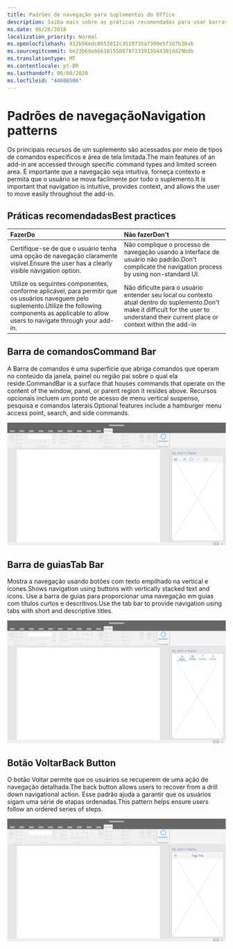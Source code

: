 ```yaml
---
title: Padrões de navegação para Suplementos do Office
description: Saiba mais sobre as práticas recomendadas para usar barras de comandos, barras de guias e botões voltar para projetar a navegação de um suplemento do Office.
ms.date: 06/26/2018
localization_priority: Normal
ms.openlocfilehash: 812b56edc0653812c3519735a7300e5f3d7b38a6
ms.sourcegitcommit: be23b68eb661015508797333915b44381dd29bdb
ms.translationtype: MT
ms.contentlocale: pt-BR
ms.lasthandoff: 06/08/2020
ms.locfileid: "44608506"
---
```

# <a name="navigation-patterns"></a><span data-ttu-id="65402-103">Padrões de navegação</span><span class="sxs-lookup"><span data-stu-id="65402-103">Navigation patterns</span></span>

<span data-ttu-id="65402-104">Os principais recursos de um suplemento são acessados por meio de tipos de comandos específicos e área de tela limitada.</span><span class="sxs-lookup"><span data-stu-id="65402-104">The main features of an add-in are accessed through specific command types and limited screen area.</span></span> <span data-ttu-id="65402-105">É importante que a navegação seja intuitiva, forneça contexto e permita que o usuário se mova facilmente por todo o suplemento.</span><span class="sxs-lookup"><span data-stu-id="65402-105">It is important that navigation is intuitive, provides context, and allows the user to move easily throughout the add-in.</span></span>

## <a name="best-practices"></a><span data-ttu-id="65402-106">Práticas recomendadas</span><span class="sxs-lookup"><span data-stu-id="65402-106">Best practices</span></span>

| <span data-ttu-id="65402-107">Fazer</span><span class="sxs-lookup"><span data-stu-id="65402-107">Do</span></span>    | <span data-ttu-id="65402-108">Não fazer</span><span class="sxs-lookup"><span data-stu-id="65402-108">Don't</span></span> |
| :---- | :---- |
| <span data-ttu-id="65402-109">Certifique-se de que o usuário tenha uma opção de navegação claramente visível.</span><span class="sxs-lookup"><span data-stu-id="65402-109">Ensure the user has a clearly visible navigation option.</span></span> | <span data-ttu-id="65402-110">Não complique o processo de navegação usando a interface de usuário não padrão.</span><span class="sxs-lookup"><span data-stu-id="65402-110">Don't complicate the navigation process by using non-standard UI.</span></span>
| <span data-ttu-id="65402-111">Utilize os seguintes componentes, conforme aplicável, para permitir que os usuários naveguem pelo suplemento.</span><span class="sxs-lookup"><span data-stu-id="65402-111">Utilize the following components as applicable to allow users to navigate through your add-in.</span></span> | <span data-ttu-id="65402-112">Não dificulte para o usuário entender seu local ou contexto atual dentro do suplemento.</span><span class="sxs-lookup"><span data-stu-id="65402-112">Don't make it difficult for the user to understand their current place or context within the add-in</span></span>



## <a name="command-bar"></a><span data-ttu-id="65402-113">Barra de comandos</span><span class="sxs-lookup"><span data-stu-id="65402-113">Command Bar</span></span>

<span data-ttu-id="65402-114">A Barra de comandos é uma superfície que abriga comandos que operam no conteúdo da janela, painel ou região pai sobre o qual ela reside.</span><span class="sxs-lookup"><span data-stu-id="65402-114">CommandBar is a surface that houses commands that operate on the content of the window, panel, or parent region it resides above.</span></span> <span data-ttu-id="65402-115">Recursos opcionais incluem um ponto de acesso de menu vertical suspenso, pesquisa e comandos laterais.</span><span class="sxs-lookup"><span data-stu-id="65402-115">Optional features include a hamburger menu access point, search, and side commands.</span></span>

![Comandos: especificações para o painel de tarefas da área de trabalho](../images/add-in-command-bar.png)



## <a name="tab-bar"></a><span data-ttu-id="65402-117">Barra de guias</span><span class="sxs-lookup"><span data-stu-id="65402-117">Tab Bar</span></span>

<span data-ttu-id="65402-118">Mostra a navegação usando botões com texto empilhado na vertical e ícones.</span><span class="sxs-lookup"><span data-stu-id="65402-118">Shows navigation using buttons with vertically stacked text and icons.</span></span> <span data-ttu-id="65402-119">Use a barra de guias para proporcionar uma navegação em guias com títulos curtos e descritivos.</span><span class="sxs-lookup"><span data-stu-id="65402-119">Use the tab bar to provide navigation using tabs with short and descriptive titles.</span></span>

![Barra de guias: especificações para o painel de tarefas da área de trabalho](../images/add-in-tab-bar.png)


## <a name="back-button"></a><span data-ttu-id="65402-121">Botão Voltar</span><span class="sxs-lookup"><span data-stu-id="65402-121">Back Button</span></span>

<span data-ttu-id="65402-122">O botão Voltar permite que os usuários se recuperem de uma ação de navegação detalhada.</span><span class="sxs-lookup"><span data-stu-id="65402-122">The back button allows users to recover from a drill down navigational action.</span></span> <span data-ttu-id="65402-123">Esse padrão ajuda a garantir que os usuários sigam uma série de etapas ordenadas.</span><span class="sxs-lookup"><span data-stu-id="65402-123">This pattern helps ensure users follow an ordered series of steps.</span></span>  

![Botão Voltar: especificações para o painel de tarefas da área de trabalho](../images/add-in-back-button.png)
